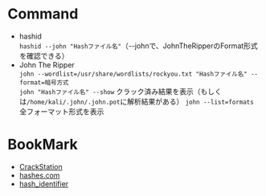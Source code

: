 # Command
- hashid  
  `hashid --john "Hashファイル名"`（--johnで、JohnTheRipperのFormat形式を確認できる）
- John The Ripper  
  `john --wordlist=/usr/share/wordlists/rockyou.txt "Hashファイル名" --format=暗号方式`  
  `john "Hashファイル名" --show` クラック済み結果を表示（もしくは`/home/kali/.john/.john.pot`に解析結果がある）
  `john --list=formats` 全フォーマット形式を表示
# BookMark
- [CrackStation](https://crackstation.net/)
- [hashes.com](https://hashes.com/en/decrypt/hash)
- [hash_identifier](https://hashes.com/en/tools/hash_identifier)
